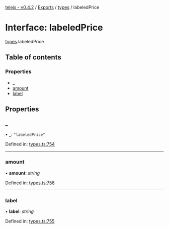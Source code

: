 [telejs - v0.4.2](../README.md) / [Exports](../modules.md) / [types](../modules/types.md) / labeledPrice

# Interface: labeledPrice

[types](../modules/types.md).labeledPrice

## Table of contents

### Properties

- [\_](types.labeledprice.md#_)
- [amount](types.labeledprice.md#amount)
- [label](types.labeledprice.md#label)

## Properties

### \_

• **\_**: ``"labeledPrice"``

Defined in: [types.ts:754](https://github.com/telejs/telejs/blob/64a8dcf/src/types.ts#L754)

___

### amount

• **amount**: *string*

Defined in: [types.ts:756](https://github.com/telejs/telejs/blob/64a8dcf/src/types.ts#L756)

___

### label

• **label**: *string*

Defined in: [types.ts:755](https://github.com/telejs/telejs/blob/64a8dcf/src/types.ts#L755)
